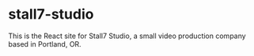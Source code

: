 # stall7-studio

This is the React site for Stall7 Studio, a small video production company based in Portland, OR.
